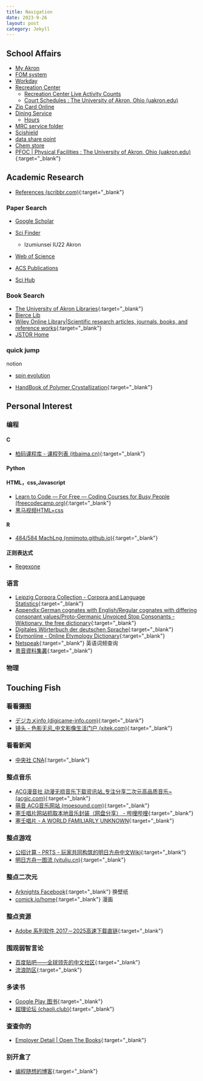 ```yaml
---
title: Navigation
date: 2023-9-26
layout: post
category: Jekyll
---
```



## School Affairs
- <a href="https://uazips.sharepoint.com/" target="_blank">My Akron</a>  
- <a href="https://uafom.uakron.edu" target="_blank">FOM system</a>  
- <a href="https://www.myworkday.com/uakron/d/home.htmld" target="_blank">Workday</a>  
- <a href="https://www.uakron.edu/rec/" target="_blank">Recreation Center</a>  
  - <a href="https://www.uakron.edu/rec/live-counts" target="_blank">Recreation Center Live Activity Counts</a>  
  - [Court Schedules : The University of Akron, Ohio (uakron.edu)](https://www.uakron.edu/rec/hours/court-schedules)
- <a href="https://uakron-sp.transactcampus.com/eAccounts/AccountSummary.aspx?menu=0" target="_blank">Zip Card Online</a>
- <a href="https://www.uakron.edu/dining/" target="_blank">Dining Service</a>
  - <a href="https://akron.campusdish.com/" target="_blank">Hours</a>
- <a href="https://uazips.sharepoint.com/teams/MagneticResonanceCenter/Shared%20Documents/Forms/AllItems.aspx?FolderCTID=0x0120009C21FC8704D9D3489CA01591BF401585&id=%2Fteams%2FMagneticResonanceCenter%2FShared%20Documents%2Fmrc%2Fmrc%5Fservice&viewid=45b24334%2Dbcea%2D425f%2Dad63%2D0879ff3d5bb6" target="_blank">MRC service folder</a>   
- <a href="https://uakron.scishield.com/" target="_blank">Scishield</a>  
- <a href="https://uazips.sharepoint.com/teams/NMRExperimentdata/" target="_blank">data share point</a>  
- <a href="https://www.uakron.edu/chemistry/chemstores/" target="_blank">Chem store</a>
- [PFOC | Physical Facilities : The University of Akron, Ohio (uakron.edu)](https://www.uakron.edu/pfoc/index.dot){:target="_blank"}
## Academic Research
- [References (scribbr.com)](https://www.scribbr.com/citation/generator/){:target="_blank"}

### 
### Paper Search
- <a href="https://scholar.google.com/" target="_blank">Google Scholar</a>
- <a href="https://libguides.uakron.edu/az/scifinder-n" target="_blank">Sci Finder</a>
  - Izumiunsei IU22 Akron
- <a href="https://libguides.uakron.edu/az/web-of-science" target="_blank">Web of Science</a>
- <a href="https://libguides.uakron.edu/az/acs-publications" target="_blank">ACS Publications</a>

- <a href="http://tool.yovisun.com/scihub/" target="_blank">Sci Hub</a>
### Book Search
- [The University of Akron Libraries](https://library.uakron.edu/){:target="_blank"}
- <a href="https://www.uakron.edu/libraries/" target="_blank">Bierce Lib</a>
- [Wiley Online Library|Scientific research articles, journals, books, and reference works](https://onlinelibrary.wiley.com/?skip=true){:target="_blank"}
- [JSTOR Home](https://www.jstor.org/)


### quick jump
notion
- <a href="https://spinevolution.com/" target="_blank">spin evolution</a>  

- [HandBook of Polymer Crystallization](https://ebookcentral.proquest.com/lib/uakron/reader.action?docID=1209630){:target="_blank"}

## Personal Interest

### 编程

#### C
- [柏码课程库 - 课程列表 (itbaima.cn)](https://www.itbaima.cn/){:target="_blank"}

#### Python

#### HTML，css,Javascript
- [Learn to Code — For Free — Coding Courses for Busy People (freecodecamp.org)](https://www.freecodecamp.org/learn){:target="_blank"}
- <a href="https://www.bilibili.com/video/BV1kM4y127Li/" target="_blank">黑马视频HTML+css</a>  

#### R
- [484/584 MachLng (nmimoto.github.io)](https://nmimoto.github.io/484/index.html){:target="_blank"}

#### 正则表达式
- <a href="https://regexone.com/lesson/introduction_abcs" target="_blank">Regexone</a>  

### 语言
- [Leipzig Corpora Collection - Corpora and Language Statistics](https://cls.corpora.uni-leipzig.de/en){:target="_blank"}
- [Appendix:German cognates with English/Regular cognates with differing consonant values/Proto-Germanic Unvoiced Stop Consonants - Wiktionary, the free dictionary](https://en.wiktionary.org/wiki/Appendix:German_cognates_with_English/Regular_cognates_with_differing_consonant_values/Proto-Germanic_Unvoiced_Stop_Consonants){:target="_blank"}
- [Digitales Wörterbuch der deutschen Sprache](https://www.dwds.de/){:target="_blank"}
- [Etymonline - Online Etymology Dictionary](https://www.etymonline.com/){:target="_blank"}
- [Netspeak](https://netspeak.org/){:target="_blank"} 英语词频查询
- [粵音資料集叢](https://jyut.net/){:target="_blank"}  


### 物理



## Touching Fish  

### 看看摄图
- [デジカメinfo (digicame-info.com)](https://digicame-info.com/){:target="_blank"}
- [镜头 - 色影无忌_中文影像生活门户 (xitek.com)](https://info.xitek.com/tag-42.html){:target="_blank"}  

### 看看新闻
- [中央社 CNA](https://www.cna.com.tw/){:target="_blank"}


### 整点音乐  
- [ACG漫音社 动漫无损音乐下载资讯站_专注分享二次元高品质音乐~ (acgjc.com)](https://www.acgjc.com/){:target="_blank"}
- [萌音 ACG音乐网站 (moesound.com)](https://moesound.com/index.php){:target="_blank"}
- [塞壬唱片网站抓取本地音乐封装（网盘分享） - 哔哩哔哩](https://www.bilibili.com/read/cv31176805/){:target="_blank"}
- [塞壬唱片 - A WORLD FAMILIARLY UNKNOWN](https://monster-siren.hypergryph.com/music/){:target="_blank"}
  

### 整点游戏
- [公招计算 - PRTS - 玩家共同构筑的明日方舟中文Wiki](https://prts.wiki/w/%E5%85%AC%E6%8B%9B%E8%AE%A1%E7%AE%97){:target="_blank"} 
- [明日方舟一图流 (yituliu.cn)](https://ark.yituliu.cn/){:target="_blank"}

### 整点二次元
- [Arknights Facebook](https://www.facebook.com/ArknightsGlobal/){:target="_blank"} 换壁纸
- [comick.io/home](https://comick.io/home){:target="_blank"}  漫画   

### 整点资源
- [Adobe 系列软件 2017－2025高速下载直链](https://flowus.cn/share/ab4b6b86-34a6-4aa0-a679-b4a221b8e41d){:target="_blank"}  


### 围观弱智言论
- [百度贴吧——全球领先的中文社区](https://tieba.baidu.com/){:target="_blank"} 
- [流浪防区](https://www.reddit.com/r/China_irl/){:target="_blank"}



### 多读书
- [Google Play 图书](https://play.google.com/books){:target="_blank"}
- [超理论坛 (chaoli.club)](https://chaoli.club/index.php/conversations/all/?search=%23%E7%B2%BE%E5%93%81){:target="_blank"}

### 查查你的
- [Employer Detail | Open The Books](https://www.openthebooks.com/members/employer-detail/?Id=17875&tab=1){:target="_blank"}  

### 别开盒了
- [编程随想的博客](https://program-think.blogspot.com/){:target="_blank"}  

